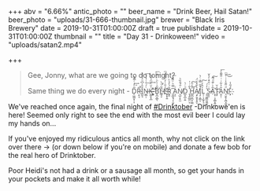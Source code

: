 +++
abv = "6.66%"
antic_photo = ""
beer_name = "Drink Beer, Hail Satan!"
beer_photo = "uploads/31-666-thumbnail.jpg"
brewer = "Black Iris Brewery"
date = 2019-10-31T01:00:00Z
draft = true
publishdate = 2019-10-31T01:00:00Z
thumbnail = ""
title = "Day 31 - Drinkoween!"
video = "uploads/satan2.mp4"

+++
> Gee, Jonny, what are we going to do tonight?
>
> Same thing we do every night - D̗͖͖͓̹͎̃ͦ̒ͨ̅͊̀͢ͅR̵͂̚͏͕̠̘I̲̰͉̊̑͐͆ͧ͐̍̉̽N̶̼̻̩ͭ́ͨͭ̔͑̽͢͞K̴̶̼̰͓͓̲͗̆̈́ͫ̉̌͆͢ ͈͈͓͙̉ͭ̂͒͝B̛̬̪͔̻̖̃̑ͭ̀ͪͯͪͦ͢͞E̷̲̘̞͋ͩ̀̕E̵̓̎ͭ̓̈́̐̾ͫ҉̛̭͙̩͍R̮͈̎́̓̉ͪ ͈̪̬̘͎̣̬̩͆̿ͪͧ͌̉̚͞A̖̖ͨN̸͉̺͕̥̫ͬ̄́̐̏ͪD̺̞̪̩͍ͦͬ̀ ̨̡͈̲͈̤̞͛͋ͥ̍H̻̪̮̪̞̹͇̾ͮ̂͜͠ͅA̸̧̙̮̥̟̭̔̆̽̊̈́ͅỈ̧̦͕͇͕̄̋̿ͮͨ̀L̠̹̣̗̰̟͉͐̂̓͑͜͠ ̨̠͈͇̫͈̼̗ͯ̓́S̷̼̯̱ͥͥ̄ͩͤ̔̌ͅA͂͐ͬ͊ͩ͂̚͠҉͔̜͕͔̻̝͍͖Ṭ̥̒̆̕A̭̞̣̎̉͋ͥͥ̄͌̑̓͞N̘̮̱̖̖̪̝͚̯ͩ̋̐͐͑ͥ̆ͫ͢͜!ͦ́̋̾҉̴͓

We've reached once again, the final night of [#Drinktober](https://www.facebook.com/hashtag/drinktober?epa=HASHTAG) -Drinkowe'en is here! Seemed only right to see the end with the most evil beer I could lay my hands on...

If you've enjoyed my ridiculous antics all month, why not click on the link over there -> (or down below if you're on mobile) and donate a few bob for the real hero of Drinktober. 

Poor Heidi's not had a drink or a sausage all month, so get your hands in your pockets and make it all worth while!